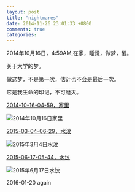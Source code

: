 ```yaml
---
layout: post
title: "nightmares"
date: 2014-11-26 23:01:33 +0800
comments: true
categories: 
---
```

2014年10月16日，4:59AM,在家，睡觉，做梦，醒。  

关于大学的梦。  

做这梦，不是第一次，估计也不会是最后一次。  

它是我生命的印记，不可磨灭。  

[2014-10-16-04-59，家里](http://photo.weibo.com/2014037263/wbphotos/large/mid/3781293063682700/pid/780bc50fgw1emosmbfqn4j208w0dc759)

![2014年10月16日家里](https://raw.githubusercontent.com/qiuhaidong/qiuhaidong.github.com/source/source/images/bad-dream/Screenshot_2014-10-16-04-59-22.png)

[2015-03-04-06-29，水汶](http://photo.weibo.com/2014037263/wbphotos/large/mid/3817040303409178/pid/780bc50fgw1epuu3qc365j208w0dc0ud)

![2015年3月4日水汶](https://raw.githubusercontent.com/qiuhaidong/qiuhaidong.github.com/source/source/images/bad-dream/Screenshot_2015-03-04-06-29-27.png)

[2015-06-17-05-44，水汶](http://photo.weibo.com/2014037263/wbphotos/large/mid/3854874397980519/pid/780bc50fgw1et7jbd7jejj208w0dcwgb)

![2015年6月17日水汶](https://raw.githubusercontent.com/qiuhaidong/qiuhaidong.github.com/source/source/images/bad-dream/Screenshot_2015-06-17-05-44-27.png)

2016-01-20 again
